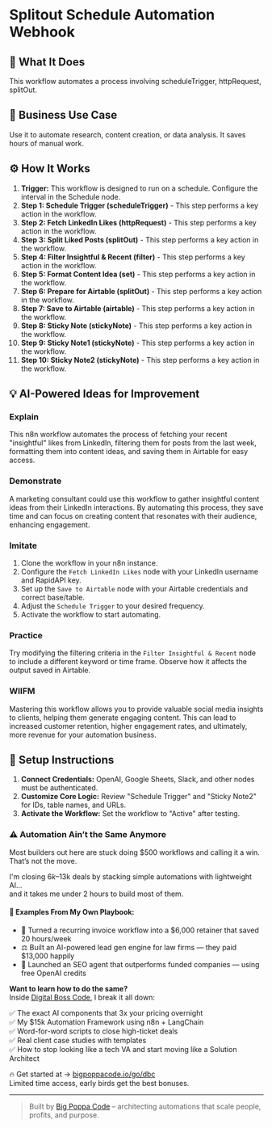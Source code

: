 # Splitout Schedule Automation Webhook

## 🚀 What It Does
This workflow automates a process involving scheduleTrigger, httpRequest, splitOut.

## 💼 Business Use Case
Use it to automate research, content creation, or data analysis. It saves hours of manual work.

## ⚙️ How It Works
1.  **Trigger:** This workflow is designed to run on a schedule. Configure the interval in the Schedule node.
2. **Step 1: Schedule Trigger (scheduleTrigger)** - This step performs a key action in the workflow.
3. **Step 2: Fetch LinkedIn Likes (httpRequest)** - This step performs a key action in the workflow.
4. **Step 3: Split Liked Posts (splitOut)** - This step performs a key action in the workflow.
5. **Step 4: Filter Insightful & Recent (filter)** - This step performs a key action in the workflow.
6. **Step 5: Format Content Idea (set)** - This step performs a key action in the workflow.
7. **Step 6: Prepare for Airtable (splitOut)** - This step performs a key action in the workflow.
8. **Step 7: Save to Airtable (airtable)** - This step performs a key action in the workflow.
9. **Step 8: Sticky Note (stickyNote)** - This step performs a key action in the workflow.
10. **Step 9: Sticky Note1 (stickyNote)** - This step performs a key action in the workflow.
11. **Step 10: Sticky Note2 (stickyNote)** - This step performs a key action in the workflow.

## 💡 AI-Powered Ideas for Improvement
### Explain
This n8n workflow automates the process of fetching your recent "insightful" likes from LinkedIn, filtering them for posts from the last week, formatting them into content ideas, and saving them in Airtable for easy access.

### Demonstrate
A marketing consultant could use this workflow to gather insightful content ideas from their LinkedIn interactions. By automating this process, they save time and can focus on creating content that resonates with their audience, enhancing engagement.

### Imitate
1. Clone the workflow in your n8n instance.
2. Configure the `Fetch LinkedIn Likes` node with your LinkedIn username and RapidAPI key.
3. Set up the `Save to Airtable` node with your Airtable credentials and correct base/table.
4. Adjust the `Schedule Trigger` to your desired frequency.
5. Activate the workflow to start automating.

### Practice
Try modifying the filtering criteria in the `Filter Insightful & Recent` node to include a different keyword or time frame. Observe how it affects the output saved in Airtable.

### WIIFM
Mastering this workflow allows you to provide valuable social media insights to clients, helping them generate engaging content. This can lead to increased customer retention, higher engagement rates, and ultimately, more revenue for your automation business.

## 🔧 Setup Instructions
1. **Connect Credentials:** OpenAI, Google Sheets, Slack, and other nodes must be authenticated.
2. **Customize Core Logic:** Review "Schedule Trigger" and "Sticky Note2" for IDs, table names, and URLs.
3. **Activate the Workflow:** Set the workflow to "Active" after testing.

### ⚠️ Automation Ain’t the Same Anymore

Most builders out here are stuck doing $500 workflows and calling it a win.  
That’s not the move.  

I'm closing $6k–$13k deals by stacking simple automations with lightweight AI...  
and it takes me under 2 hours to build most of them.

#### 🧠 Examples From My Own Playbook:
- 🔁 Turned a recurring invoice workflow into a $6,000 retainer that saved 20 hours/week  
- ⚖️ Built an AI-powered lead gen engine for law firms — they paid $13,000 happily  
- 🚀 Launched an SEO agent that outperforms funded companies — using free OpenAI credits  

**Want to learn how to do the same?**  
Inside [Digital Boss Code](https://bigpoppacode.io/go/dbc), I break it all down:

✅ The exact AI components that 3x your pricing overnight  
✅ My $15k Automation Framework using n8n + LangChain  
✅ Word-for-word scripts to close high-ticket deals  
✅ Real client case studies with templates  
✅ How to stop looking like a tech VA and start moving like a Solution Architect  

🔥 Get started at → [bigpoppacode.io/go/dbc](https://bigpoppacode.io/go/dbc)  
Limited time access, early birds get the best bonuses.

---
> Built by [Big Poppa Code](https://bigpoppacode.io) – architecting automations that scale people, profits, and purpose.
